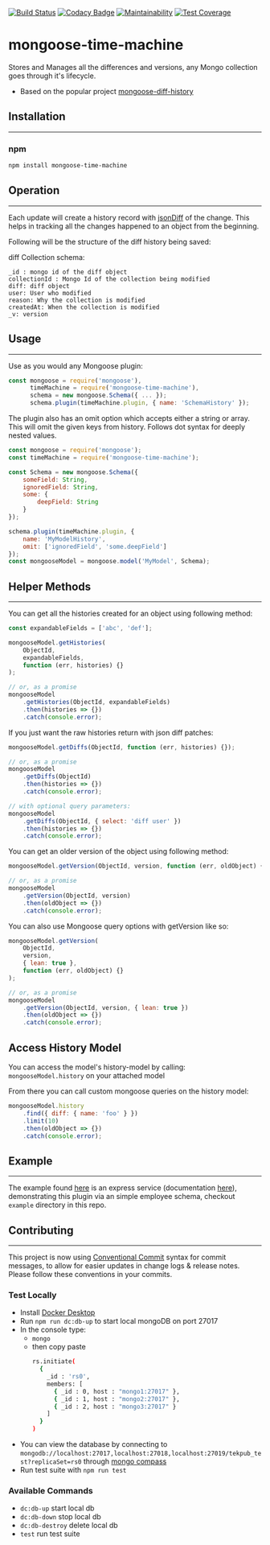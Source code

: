 [![Build Status](https://travis-ci.com/bsovs/mongoose-time-machine.svg?branch=main)](https://travis-ci.com/bsovs/mongoose-time-machine)
[![Codacy Badge](https://app.codacy.com/project/badge/Grade/3c4a540fdfd74b6f8f016d6644a313b2)](https://www.codacy.com/gh/bsovs/mongoose-time-machine/dashboard?utm_source=github.com&utm_medium=referral&utm_content=bsovs/mongoose-time-machine&utm_campaign=Badge_Grade)
[![Maintainability](https://api.codeclimate.com/v1/badges/d5933d4166719ff11775/maintainability)](https://codeclimate.com/github/bsovs/mongoose-time-machine/maintainability)
[![Test Coverage](https://api.codeclimate.com/v1/badges/d5933d4166719ff11775/test_coverage)](https://codeclimate.com/github/bsovs/mongoose-time-machine/test_coverage)

# mongoose-time-machine

Stores and Manages all the differences and versions, any Mongo collection goes through it's lifecycle.

-   Based on the popular project [mongoose-diff-history](https://github.com/mimani/mongoose-diff-history)

## Installation

---

### npm

```sh
npm install mongoose-time-machine
```

## Operation

---

Each update will create a history record with [jsonDiff](https://github.com/benjamine/jsondiffpatch) of the change. This helps in tracking all the changes happened to an object from the beginning.

Following will be the structure of the diff history being saved:

diff Collection schema:

```
_id : mongo id of the diff object
collectionId : Mongo Id of the collection being modified
diff: diff object
user: User who modified
reason: Why the collection is modified
createdAt: When the collection is modified
_v: version
```

## Usage

---

Use as you would any Mongoose plugin:

```js
const mongoose = require('mongoose'),
      timeMachine = require('mongoose-time-machine'),
      schema = new mongoose.Schema({ ... });
      schema.plugin(timeMachine.plugin, { name: 'SchemaHistory' });
```

The plugin also has an omit option which accepts either a string or array. This will omit the given
keys from history. Follows dot syntax for deeply nested values.

```js
const mongoose = require('mongoose');
const timeMachine = require('mongoose-time-machine');

const Schema = new mongoose.Schema({
    someField: String,
    ignoredField: String,
    some: {
        deepField: String
    }
});

schema.plugin(timeMachine.plugin, {
    name: 'MyModelHistory',
    omit: ['ignoredField', 'some.deepField']
});
const mongooseModel = mongoose.model('MyModel', Schema);
```

## Helper Methods

---

You can get all the histories created for an object using following method:

```js
const expandableFields = ['abc', 'def'];

mongooseModel.getHistories(
    ObjectId,
    expandableFields,
    function (err, histories) {}
);

// or, as a promise
mongooseModel
    .getHistories(ObjectId, expandableFields)
    .then(histories => {})
    .catch(console.error);
```

If you just want the raw histories return with json diff patches:

```js
mongooseModel.getDiffs(ObjectId, function (err, histories) {});

// or, as a promise
mongooseModel
    .getDiffs(ObjectId)
    .then(histories => {})
    .catch(console.error);

// with optional query parameters:
mongooseModel
    .getDiffs(ObjectId, { select: 'diff user' })
    .then(histories => {})
    .catch(console.error);
```

You can get an older version of the object using following method:

```js
mongooseModel.getVersion(ObjectId, version, function (err, oldObject) {});

// or, as a promise
mongooseModel
    .getVersion(ObjectId, version)
    .then(oldObject => {})
    .catch(console.error);
```

You can also use Mongoose query options with getVersion like so:

```js
mongooseModel.getVersion(
    ObjectId,
    version,
    { lean: true },
    function (err, oldObject) {}
);

// or, as a promise
mongooseModel
    .getVersion(ObjectId, version, { lean: true })
    .then(oldObject => {})
    .catch(console.error);
```

## Access History Model

You can access the model's history-model by calling: `mongooseModel.history` on your attached model

From there you can call custom mongoose queries on the history model:

```js
mongooseModel.history
    .find({ diff: { name: 'foo' } })
    .limit(10)
    .then(oldObject => {})
    .catch(console.error);
```

## Example

---

The example found [here](https://github.com/bsovs/mongoose-time-machine/tree/master/example) is an express service (documentation [here](https://github.com/bsovs/mongoose-time-machine/blob/master/example/README.md)), demonstrating this plugin via an simple employee schema, checkout `example` directory in this repo.

## Contributing

---

This project is now using [Conventional Commit](https://www.conventionalcommits.org/en/v1.0.0/) syntax for commit messages, to allow for easier updates in change logs & release notes. Please follow these conventions in your commits.

### Test Locally

-   Install [Docker Desktop](https://www.docker.com/products/docker-desktop)
-   Run `npm run dc:db-up` to start local mongoDB on port 27017
-   In the console type:
    -   `mongo`
    -   then copy paste
        ```sh
        rs.initiate(
          {
            _id : 'rs0',
            members: [
              { _id : 0, host : "mongo1:27017" },
              { _id : 1, host : "mongo2:27017" },
              { _id : 2, host : "mongo3:27017" }
            ]
          }
        )
        ```
-   You can view the database by connecting to `mongodb://localhost:27017,localhost:27018,localhost:27019/tekpub_test?replicaSet=rs0` through [mongo compass](https://www.mongodb.com/try/download/compass)
-   Run test suite with `npm run test`

### Available Commands

-   `dc:db-up` start local db
-   `dc:db-down` stop local db
-   `dc:db-destroy` delete local db
-   `test` run test suite
